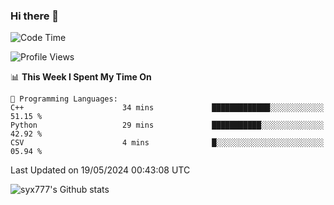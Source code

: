 ### Hi there 👋

<!--
**syx777/syx777** is a ✨ _special_ ✨ repository because its `README.md` (this file) appears on your GitHub profile.

Here are some ideas to get you started:

- 🔭 I’m currently working on ...
- 🌱 I’m currently learning ...
- 👯 I’m looking to collaborate on ...
- 🤔 I’m looking for help with ...
- 💬 Ask me about ...
- 📫 How to reach me: ...
- 😄 Pronouns: ...
- ⚡ Fun fact: ...
-->
<!--START_SECTION:waka-->
![Code Time](http://img.shields.io/badge/Code%20Time-83%20hrs%2014%20mins-blue)

![Profile Views](http://img.shields.io/badge/Profile%20Views-80-blue)

📊 **This Week I Spent My Time On** 

```text
💬 Programming Languages: 
C++                      34 mins             █████████████░░░░░░░░░░░░   51.15 % 
Python                   29 mins             ███████████░░░░░░░░░░░░░░   42.92 % 
CSV                      4 mins              █░░░░░░░░░░░░░░░░░░░░░░░░   05.94 % 
```


 Last Updated on 19/05/2024 00:43:08 UTC
<!--END_SECTION:waka-->

![syx777's Github stats](https://github-readme-stats.vercel.app/api?username=syx777&show_icons=true&count_private=true)
